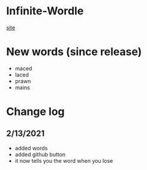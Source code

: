 # Infinite-Wordle
[site](https://urmum.org/)
# New words (since release)
* maced
* laced
* prawn
* mains
# Change log
## 2/13/2021
* added words
* added github button
* it now tells you the word when you lose
